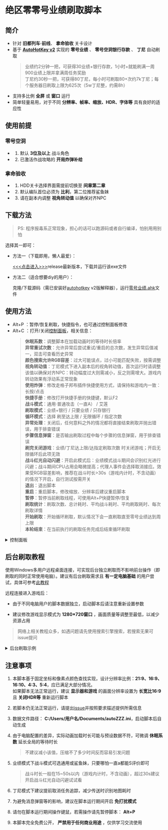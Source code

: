 # 绝区零零号业绩刷取脚本

## 简介

- 针对 **旧都列车·前线**、 **拿命验收** 关卡设计
- 基于 [**AutoHotKey v2**](https://www.autohotkey.com) 实现的 **零号业绩** 、 **零号空洞银行存款** 、 **丁尼** 自动刷取
    > 业绩约2分钟一把，可获得30业绩+银行存款，1小时+就能刷满一周900业绩上限并拿满周任务奖励
    > <br>丁尼约30秒一把，可获得80丁尼，每小时可刷取80+次约7k丁尼；每个服务器日刷取上限为625次（5w丁尼整，约需8h）
- 支持多比例 **全屏** 或 **窗口** 运行
- 简单轻量易用，对于不同 **分辨率、帧率、缩放、HDR、字体等** 具有良好的适应性

## 使用前提

### 零号空洞

- 1. 默认 **3位及以上** 战斗角色
- 2. 已激活作战攻略的 **开局炸弹补给**

### 拿命验收

- 1. HDD关卡选择界面需提前切换至 **间章第二章**
- 2. 默认编队首位必须为 **比利**，第二位推荐鲨鱼妹
- 3. 请在副本内调整 **视角转动值** 以确保对齐NPC

## 下载方法

> PS: 程序报毒系正常现象，担心的话可以跑源码或者自行编译，怕别用用别怕

选择其一即可：

- 方法一（下载即用，懒人最爱）：

    [<<<点击进入>>>](https://gitee.com/UCPr251/zzzAuto/releases/latest)release最新版本，下载并运行该exe文件

- 方法二（适合想要diy的用户）：

    克隆/下载源码（需已安装好[autohotkey](https://www.autohotkey.com) v2版解释器），运行[零号业绩.ahk](./零号业绩.ahk)文件

## 使用方法

- Alt+P ：暂停/恢复刷取，快捷指令，也可通过控制面板修改
- Alt+C ：打开/关闭[控制面板](./控制面板.jpg)，相关信息：
    > **休眠系数**：调整脚本在加载动画时的等待时长倍率
    > <br>**异常重试次数**：允许异常后尝试重试/重启的总次数，发生异常后值减一，双击可查看历史异常
    > <br>**颜色搜索允许RGB容差**：过大可能误点，过小可能匹配失败，按需调整
    > <br>**视角转动值**：丁尼模式下进入副本后的视角转动值，首次运行时请调整该值以确保对齐NPC：转动幅度过大则需减小，反之则需增大。游戏内转动效果有浮动系正常现象
    > <br>**使用炸弹**：修改走格子邦布插件快捷使用方式，请保持和游戏内一致：长按/点击
    > <br>**快捷手册**：修改打开快捷手册的快捷键，默认F2
    > <br>**战斗模式**：通用·普通攻击（一直A） / 艾莲
    > <br>**刷取模式**：业绩+银行 / 只要业绩 / 只存银行
    > <br>**循环模式**：选择 刷至达上限 / 无限循环 / 指定次数
    > <br>**异常处理**：关闭后，任何意料之外的情况都将直接结束刷取并抛出错误，用于排查错误
    > <br>**步骤信息弹窗**：是否输出刷取过程中每个步骤的信息弹窗，用于排查错误
    > <br>**刷完关闭游戏**：业绩/丁尼达上限/达指定刷取次数 时关闭游戏；开启无限循环后此项无效
    > <br>**战斗红光自动闪避**：开启此模式后：业绩模式战斗期间会识别红光进行闪避；战斗期间CPU占用会略微提高；代理人事件会选择取消接应。效果受RGB容差影响，推荐在战斗时长>30s（游戏内计时，不含动画）的情况下开启，自行测试按需开关
    > <br>**退出**：退出脚本
    > <br>**重启**：重启脚本，修改缩放、分辨率后建议重启脚本
    > <br>**暂停**：暂停当前刷取线程，可使用Alt+P快捷暂停/恢复
    > <br>**刷取统计**：刷取次数、总计耗时、平均战斗耗时、平均刷取耗时、每次刷取详情
    > <br>**开始刷取**：开始循环刷取，默认情况下会一直刷取直至零号业绩达到周上限
    > <br>**本轮结束**：在当前执行的刷取任务完成后结束循环刷取

<details>
<summary>控制面板</summary>

<p align="center">
    <img width="400" src="控制面板.jpg" title="控制面板">
</p>

</details>

## 后台刷取教程

使用Windows多用户远程桌面连接，可实现后台独立刷取而不影响前台操作（即刷取的同时正常使用电脑）。建议有后台刷取需求且 **有一定电脑基础** 的用户尝试，具体可参考[此教程](https://github.com/sMythicalBird/ZenlessZoneZero-Auto/wiki/Windows%E5%A4%9A%E7%94%A8%E6%88%B7%E5%90%8C%E6%97%B6%E8%BF%9C%E7%A8%8B%E6%9C%AC%E5%9C%B0%E6%A1%8C%E9%9D%A2)

远程连接进入游戏后：

- 由于不同电脑用户的脚本数据独立，启动脚本后请注意重新设置参数

- 建议修改游戏显示模式为 **1280*720窗口** ，画面质量等调整至最低，以减少资源占用

> 网络上相关教程众多，如遇问题请先使用搜索引擎搜索，若搜索无果可issue提问

<details>
<summary>后台刷取示例</summary>

<p align="center">
    <img src="后台刷取示例.jpg" title="后台刷取示例">
</p>

</details>

## 注意事项

1. 本脚本基于固定坐标和像素点颜色查找实现，设计分辨率比例：**21:9、16:9、16:10、4:3、5:4**，应已满足大部分情况。
<br>如果脚本无法正常运行，建议 **显示器和游戏** 的画面分辨率设置为 **长宽比16:9** 且 **关闭HDR等** 重新运行脚本

2. 若脚本仍无法正常运行，请提出[issue](https://gitee.com/UCPr251/zzzAuto/issues/new?template=bug.yml)并按照要求描述提供所需信息

3. 数据文件路径： **C:/Users/用户名/Documents/autoZZZ.ini**，启动脚本后自动生成

4. 由于电脑配置的差异，实际动画加载时长可能与预设数据不符，可微调 **休眠系数** 延长全局的等待时长
    > 不建议减小该值，压缩不了多少时间反而容易引发问题

5. 业绩模式下战斗模式可选通用或鲨鱼妹，只要哪怕一直a都能S评价即可
    > 战斗时长一般在15~50s以内（游戏内计时，不含动画），超过30s建议开启战斗红光自动闪避试试看

6. 丁尼模式下建议提前取消任务追踪，减少传送时识别地图耗时

7. 为避免消息弹窗等的影响，建议在脚本运行期间开启 **免打扰模式**

8. 请勿在脚本运行期间操作键鼠，若需操作请先暂停脚本： **Alt+P**

9. 本脚本完全免费公开， **严禁用于任何商业用途** ，仅供学习交流使用
